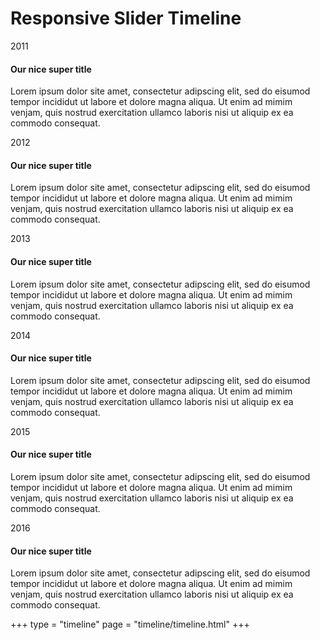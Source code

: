 <div class="container">
    <h1 class="title">Responsive Slider Timeline</h1>
    <div class="timeline">
        <div class="swiper-container">
            <div class="swiper-wrapper">
                <div class="swiper-slide" style="background-image: url(https://unsplash.it/1920/500?image=11;" data-year="2011">
                    <div class="swiper-slide-content"><span class="timeline-year">2011</span>
                        <h4 class="timeline-title">Our nice super title</h4>
                        <p class="timeline-text">Lorem ipsum dolor site amet, consectetur adipscing elit, sed do eisumod tempor incididut ut labore et dolore magna aliqua. Ut enim ad mimim venjam, quis nostrud exercitation ullamco laboris nisi ut aliquip ex ea commodo consequat.</p>
                    </div>
                </div>
                <div class="swiper-slide" style="background-image: url(https://unsplash.it/1920/500?image=12;" data-year="2012">
                    <div class="swiper-slide-content"><span class="timeline-year">2012</span>
                        <h4 class="timeline-title">Our nice super title</h4>
                        <p class="timeline-text">Lorem ipsum dolor site amet, consectetur adipscing elit, sed do eisumod tempor incididut ut labore et dolore magna aliqua. Ut enim ad mimim venjam, quis nostrud exercitation ullamco laboris nisi ut aliquip ex ea commodo consequat.</p>
                    </div>
                </div>
                <div class="swiper-slide" style="background-image: url(https://unsplash.it/1920/500?image=13;" data-year="2013">
                    <div class="swiper-slide-content"><span class="timeline-year">2013</span>
                        <h4 class="timeline-title">Our nice super title</h4>
                        <p class="timeline-text">Lorem ipsum dolor site amet, consectetur adipscing elit, sed do eisumod tempor incididut ut labore et dolore magna aliqua. Ut enim ad mimim venjam, quis nostrud exercitation ullamco laboris nisi ut aliquip ex ea commodo consequat.</p>
                    </div>
                </div>
                <div class="swiper-slide" style="background-image: url(https://unsplash.it/1920/500?image=14;" data-year="2014">
                    <div class="swiper-slide-content"><span class="timeline-year">2014</span>
                        <h4 class="timeline-title">Our nice super title</h4>
                        <p class="timeline-text">Lorem ipsum dolor site amet, consectetur adipscing elit, sed do eisumod tempor incididut ut labore et dolore magna aliqua. Ut enim ad mimim venjam, quis nostrud exercitation ullamco laboris nisi ut aliquip ex ea commodo consequat.</p>
                    </div>
                </div>
                <div class="swiper-slide" style="background-image: url(https://unsplash.it/1920/500?image=15;" data-year="2015">
                    <div class="swiper-slide-content"><span class="timeline-year">2015</span>
                        <h4 class="timeline-title">Our nice super title</h4>
                        <p class="timeline-text">Lorem ipsum dolor site amet, consectetur adipscing elit, sed do eisumod tempor incididut ut labore et dolore magna aliqua. Ut enim ad mimim venjam, quis nostrud exercitation ullamco laboris nisi ut aliquip ex ea commodo consequat.</p>
                    </div>
                </div>
                <div class="swiper-slide" style="background-image: url(https://unsplash.it/1920/500?image=16;" data-year="2016">
                    <div class="swiper-slide-content"><span class="timeline-year">2016</span>
                        <h4 class="timeline-title">Our nice super title</h4>
                        <p class="timeline-text">Lorem ipsum dolor site amet, consectetur adipscing elit, sed do eisumod tempor incididut ut labore et dolore magna aliqua. Ut enim ad mimim venjam, quis nostrud exercitation ullamco laboris nisi ut aliquip ex ea commodo consequat.</p>
                    </div>
                </div>
            </div>
            <div class="swiper-button-prev"></div>
            <div class="swiper-button-next"></div>
            <div class="swiper-pagination"></div>
        </div>
    </div>
</div>
+++
type = "timeline"
page = "timeline/timeline.html"
+++